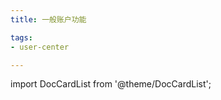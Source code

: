 ```yaml
---
title: 一般账户功能

tags: 
- user-center

---
```


import DocCardList from '@theme/DocCardList';

<DocCardList />